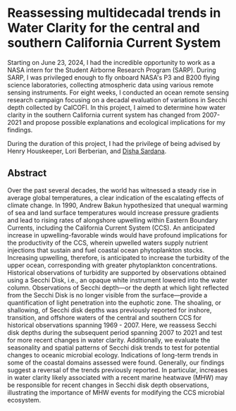 # Reassessing multidecadal trends in Water Clarity for the central and southern California Current System
Starting on June 23, 2024, I had the incredible opportunity to work as a NASA intern for the Student Airborne Research Program (SARP). During SARP, I was privileged enough to fly onboard NASA's P3 and B200 flying science laboratories, collecting atmospheric data using various remote sensing instruments. For eight weeks, I conducted an ocean remote sensing research campaign focusing on a decadal evaluation of variations in Secchi depth collected by CalCOFI. In this project, I aimed to determine how water clarity in the southern California current system has changed from 2007-2021 and propose possible explanations and ecological implications for my findings.

During the duration of this project, I had the privilege of being advised by Henry Houskeeper, Lori Berberian, and [Disha Sardana](https://www.linkedin.com/in/disha-sardana/).

## Abstract
Over the past several decades, the world has witnessed a steady rise in average global temperatures, a clear indication of the
escalating effects of climate change. In 1990, Andrew Bakun hypothesized that unequal warming of sea and land surface
temperatures would increase pressure gradients and lead to rising rates of alongshore upwelling within Eastern Boundary
Currents, including the California Current System (CCS). An anticipated increase in upwelling-favorable winds would have
profound implications for the productivity of the CCS, wherein upwelled waters supply nutrient injections that sustain and fuel
coastal ocean phytoplankton stocks. Increasing upwelling, therefore, is anticipated to increase the turbidity of the upper ocean,
corresponding with greater phytoplankton concentrations. Historical observations of turbidity are supported by observations
obtained using a Secchi Disk, i.e., an opaque white instrument lowered into the water column. Observations of Secchi depth—or
the depth at which light reflected from the Secchi Disk is no longer visible from the surface—provide a quantification of light
penetration into the euphotic zone. The shoaling, or shallowing, of Secchi disk depths was previously reported for inshore,
transition, and offshore waters of the central and southern CCS for historical observations spanning 1969 - 2007. Here, we
reassess Secchi disk depths during the subsequent period spanning 2007 to 2021 and test for more recent changes in water
clarity. Additionally, we evaluate the seasonality and spatial patterns of Secchi disk trends to test for potential changes to
oceanic microbial ecology. Indications of long-term trends in some of the coastal domains assessed were found. Generally, our
findings suggest a reversal of the trends previously reported. In particular, increases in water clarity likely associated with a
recent marine heatwave (MHW) may be responsible for recent changes in Secchi disk depth observations, illustrating the
importance of MHW events for modifying the CCS microbial ecosystem.
